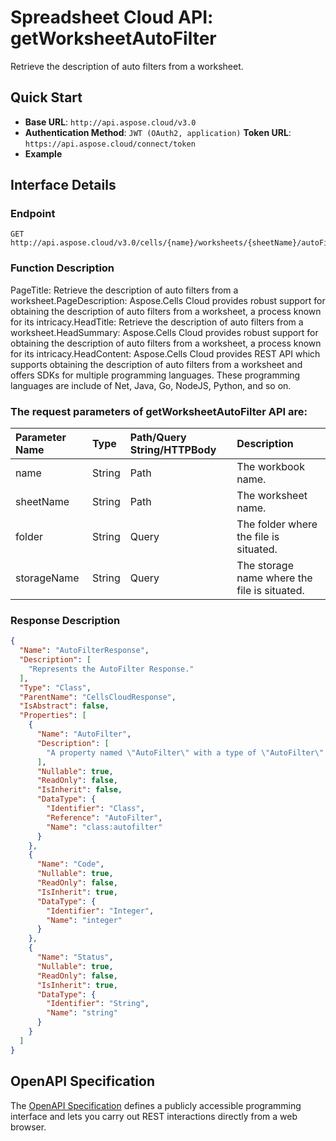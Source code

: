 # **Spreadsheet Cloud API: getWorksheetAutoFilter**

Retrieve the description of auto filters from a worksheet. 


## **Quick Start**

- **Base URL**: `http://api.aspose.cloud/v3.0`
- **Authentication Method**: `JWT (OAuth2, application)`  **Token URL**: `https://api.aspose.cloud/connect/token`
- **Example** 

## **Interface Details**

### **Endpoint** 

```
GET http://api.aspose.cloud/v3.0/cells/{name}/worksheets/{sheetName}/autoFilter
```
### **Function Description**
PageTitle:  Retrieve the description of auto filters from a worksheet.PageDescription: Aspose.Cells Cloud provides robust support for obtaining the description of auto filters from a worksheet, a process known for its intricacy.HeadTitle: Retrieve the description of auto filters from a worksheet.HeadSummary: Aspose.Cells Cloud provides robust support for obtaining the description of auto filters from a worksheet, a process known for its intricacy.HeadContent: Aspose.Cells Cloud provides REST API which supports obtaining the description of auto filters from a worksheet and offers SDKs for multiple programming languages. These programming languages are include of Net, Java, Go, NodeJS, Python, and so on.

### The request parameters of **getWorksheetAutoFilter** API are: 

| Parameter Name | Type | Path/Query String/HTTPBody | Description | 
| :- | :- | :- |:- | 
|name|String|Path|The workbook name.|
|sheetName|String|Path|The worksheet name.|
|folder|String|Query|The folder where the file is situated.|
|storageName|String|Query|The storage name where the file is situated.|

### **Response Description**
```json
{
  "Name": "AutoFilterResponse",
  "Description": [
    "Represents the AutoFilter Response."
  ],
  "Type": "Class",
  "ParentName": "CellsCloudResponse",
  "IsAbstract": false,
  "Properties": [
    {
      "Name": "AutoFilter",
      "Description": [
        "A property named \"AutoFilter\" with a type of \"AutoFilter\" that can be read from and written to."
      ],
      "Nullable": true,
      "ReadOnly": false,
      "IsInherit": false,
      "DataType": {
        "Identifier": "Class",
        "Reference": "AutoFilter",
        "Name": "class:autofilter"
      }
    },
    {
      "Name": "Code",
      "Nullable": true,
      "ReadOnly": false,
      "IsInherit": true,
      "DataType": {
        "Identifier": "Integer",
        "Name": "integer"
      }
    },
    {
      "Name": "Status",
      "Nullable": true,
      "ReadOnly": false,
      "IsInherit": true,
      "DataType": {
        "Identifier": "String",
        "Name": "string"
      }
    }
  ]
}
```


## OpenAPI Specification

The [OpenAPI Specification](https://reference.aspose.cloud/cells/#/AutoFilterController/GetWorksheetAutoFilter) defines a publicly accessible programming interface and lets you carry out REST interactions directly from a web browser.

